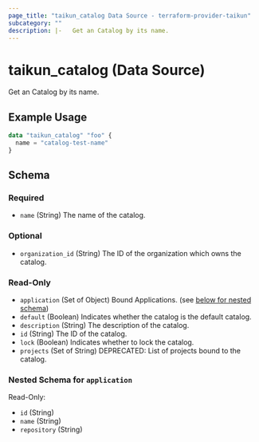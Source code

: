 ```yaml
---
page_title: "taikun_catalog Data Source - terraform-provider-taikun"
subcategory: ""
description: |-   Get an Catalog by its name.
---
```


# taikun_catalog (Data Source)

Get an Catalog by its name.

## Example Usage

```terraform
data "taikun_catalog" "foo" {
  name = "catalog-test-name"
}
```

<!-- schema generated by tfplugindocs -->
## Schema

### Required

- `name` (String) The name of the catalog.

### Optional

- `organization_id` (String) The ID of the organization which owns the catalog.

### Read-Only

- `application` (Set of Object) Bound Applications. (see [below for nested schema](#nestedatt--application))
- `default` (Boolean) Indicates whether the catalog is the default catalog.
- `description` (String) The description of the catalog.
- `id` (String) The ID of the catalog.
- `lock` (Boolean) Indicates whether to lock the catalog.
- `projects` (Set of String) DEPRECATED: List of projects bound to the catalog.

<a id="nestedatt--application"></a>
### Nested Schema for `application`

Read-Only:

- `id` (String)
- `name` (String)
- `repository` (String)

